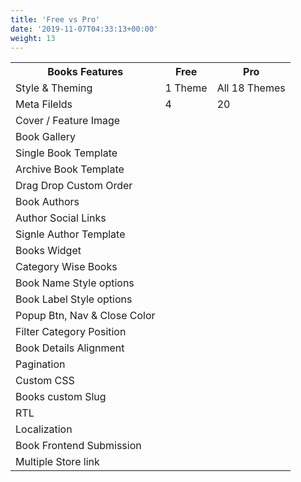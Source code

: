 ```yaml
---
title: 'Free vs Pro'
date: '2019-11-07T04:33:13+00:00'
weight: 13
---
```


<table class="free-vs-pro table table-bordered">
	<tbody>
		<tr>
			<th>Books Features</th>
			<th>Free</th>
			<th>Pro</th>
		</tr>
		<tr>
			<td>Style &amp; Theming</td>
			<td><i class="fa fa-check"></i> 1 Theme</td>
			<td><i class="fa fa-check"></i> All 18 Themes</td>
		</tr>
		<tr>
			<td>Meta Filelds</td>
			<td><i class="fa fa-check"></i> 4</td>
			<td><i class="fa fa-check"></i> 20</td>
		</tr>
		<tr>
			<td>Cover / Feature Image</td>
			<td><i class="fa fa-check"></i></td>
			<td><i class="fa fa-check"></i></td>
		</tr>
		<tr>
			<td>Book Gallery</td>
			<td><i class="fa fa-times"></i></td>
			<td><i class="fa fa-check"></i></td>
		</tr>
		<tr>
			<td>Single Book Template</td>
			<td><i class="fa fa-times"></i></td>
			<td><i class="fa fa-check"></i></td>
		</tr>
		<tr>
			<td>Archive Book Template</td>
			<td><i class="fa fa-times"></i></td>
			<td><i class="fa fa-check"></i></td>
		</tr>
		<tr>
			<td>Drag Drop Custom Order</td>
			<td><i class="fa fa-times"></i></td>
			<td><i class="fa fa-check"></i></td>
		</tr>
		<tr>
			<td>Book Authors</td>
			<td><i class="fa fa-times"></i></td>
			<td><i class="fa fa-check"></i></td>
		</tr>
		<tr>
			<td>Author Social Links</td>
			<td><i class="fa fa-times"></i></td>
			<td><i class="fa fa-check"></i></td>
		</tr>
		<tr>
			<td>Signle Author Template</td>
			<td><i class="fa fa-times"></i></td>
			<td><i class="fa fa-check"></i></td>
		</tr>
		<tr>
			<td>Books Widget</td>
			<td><i class="fa fa-times"></i></td>
			<td><i class="fa fa-check"></i></td>
		</tr>
		<tr>
			<td>Category Wise Books</td>
			<td><i class="fa fa-times"></i></td>
			<td><i class="fa fa-check"></i></td>
		</tr>
		<tr>
			<td>Book Name Style options</td>
			<td><i class="fa fa-times"></i></td>
			<td><i class="fa fa-check"></i></td>
		</tr>
		<tr>
			<td>Book Label Style options</td>
			<td><i class="fa fa-times"></i></td>
			<td><i class="fa fa-check"></i></td>
		</tr>
		<tr>
			<td>Popup Btn, Nav &amp; Close Color</td>
			<td><i class="fa fa-times"></i></td>
			<td><i class="fa fa-check"></i></td>
		</tr>
		<tr>
			<td>Filter Category Position</td>
			<td><i class="fa fa-times"></i></td>
			<td><i class="fa fa-check"></i></td>
		</tr>
		<tr>
			<td>Book Details Alignment</td>
			<td><i class="fa fa-times"></i></td>
			<td><i class="fa fa-check"></i></td>
		</tr>
		<tr>
			<td>Pagination</td>
			<td><i class="fa fa-times"></i></td>
			<td><i class="fa fa-check"></i></td>
		</tr>
		<tr>
			<td>Custom CSS</td>
			<td><i class="fa fa-times"></i></td>
			<td><i class="fa fa-check"></i></td>
		</tr>
		<tr>
			<td>Books custom Slug</td>
			<td><i class="fa fa-times"></i></td>
			<td><i class="fa fa-check"></i></td>
		</tr>
		<tr>
			<td>RTL</td>
			<td><i class="fa fa-times"></i></td>
			<td><i class="fa fa-check"></i></td>
		</tr>
		<tr>
			<td>Localization</td>
			<td><i class="fa fa-times"></i></td>
			<td><i class="fa fa-check"></i></td>
		</tr>
		<tr>
			<td>Book Frontend Submission</td>
			<td><i class="fa fa-times"></i></td>
			<td><i class="fa fa-check"></i></td>
		</tr>
		<tr>
			<td>Multiple Store link</td>
			<td><i class="fa fa-times"></i></td>
			<td><i class="fa fa-check"></i></td>
		</tr>
	</tbody>
</table>